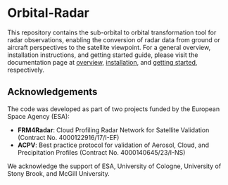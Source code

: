 # Orbital-Radar

This repository contains the sub-orbital to orbital transformation tool for radar observations, enabling the conversion of radar data from ground or aircraft perspectives to the satellite viewpoint. For a general overview, installation instructions, and getting started guide, please visit the documentation page at [overview](https://github.com/igmk/orbital-radar/blob/main/doc/overview.rst), [installation](https://github.com/igmk/orbital-radar/blob/main/doc/installation.rst), and [getting started](https://github.com/igmk/orbital-radar/blob/main/doc/getting_started.rst), respectively.

## Acknowledgements

The code was developed as part of two projects funded by the European Space Agency (ESA):

- **FRM4Radar**: Cloud Profiling Radar Network for Satellite Validation (Contract No. 4000122916/17/I-EF)
- **ACPV**: Best practice protocol for validation of Aerosol, Cloud, and Precipitation Profiles (Contract No. 4000140645/23/I-NS)

We acknowledge the support of ESA, University of Cologne, University of Stony Brook, and McGill University.
